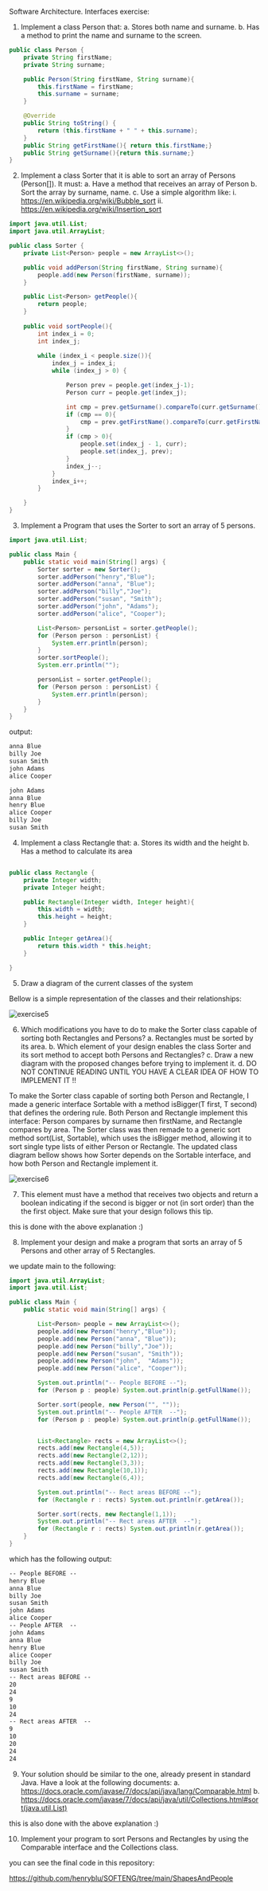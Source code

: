 Software Architecture. Interfaces exercise:

1.	Implement a class Person that:
a.	Stores both name and surname.
b.	Has a method to print the name and surname to the screen.
```java
public class Person {
    private String firstName;
    private String surname;

    public Person(String firstName, String surname){
        this.firstName = firstName;
        this.surname = surname;
    }

    @Override
    public String toString() {
        return (this.firstName + " " + this.surname); 
    }
    public String getFirstName(){ return this.firstName;}
    public String getSurname(){return this.surname;}
}

```


2.	Implement a class Sorter that it is able to sort an array of Persons (Person[]). It must:
a.	Have a method that receives an array of Person
b.	Sort the array by surname, name.
c.	Use a simple algorithm like:
i.	https://en.wikipedia.org/wiki/Bubble_sort
ii.	https://en.wikipedia.org/wiki/Insertion_sort

```java
import java.util.List;
import java.util.ArrayList;

public class Sorter {
    private List<Person> people = new ArrayList<>();

    public void addPerson(String firstName, String surname){
        people.add(new Person(firstName, surname));
    }

    public List<Person> getPeople(){
        return people;
    }
   
    public void sortPeople(){
        int index_i = 0;
        int index_j;
        
        while (index_i < people.size()){
            index_j = index_i;
            while (index_j > 0) {

                Person prev = people.get(index_j-1);
                Person curr = people.get(index_j);

                int cmp = prev.getSurname().compareTo(curr.getSurname());
                if (cmp == 0){
                    cmp = prev.getFirstName().compareTo(curr.getFirstName());
                }
                if (cmp > 0){
                    people.set(index_j - 1, curr);
                    people.set(index_j, prev);
                }
                index_j--;
            }
            index_i++;
        }

    }
}
```


3.	Implement a Program that uses the Sorter to sort an array of 5 persons.

```java
import java.util.List;

public class Main {
    public static void main(String[] args) {
        Sorter sorter = new Sorter();
        sorter.addPerson("henry","Blue");
        sorter.addPerson("anna", "Blue");
        sorter.addPerson("billy","Joe");
        sorter.addPerson("susan", "Smith");
        sorter.addPerson("john", "Adams");
        sorter.addPerson("alice", "Cooper");

        List<Person> personList = sorter.getPeople();
        for (Person person : personList) {
            System.err.println(person);
        }
        sorter.sortPeople();
        System.err.println("");

        personList = sorter.getPeople();
        for (Person person : personList) {
            System.err.println(person);
        }        
    }
}
```

output: 

```txt
anna Blue
billy Joe
susan Smith
john Adams
alice Cooper

john Adams
anna Blue
henry Blue
alice Cooper
billy Joe
susan Smith

```


4.	Implement a class Rectangle that:
a.	Stores its width and the height
b.	Has a method to calculate its area

```java

public class Rectangle {
    private Integer width;
    private Integer height;

    public Rectangle(Integer width, Integer height){
        this.width = width;
        this.height = height;
    }

    public Integer getArea(){
        return this.width * this.height;
    }

}
```

5.	Draw a diagram of the current classes of the system

Bellow is a simple representation of the classes and their relationships:

![exercise5](exercise5.svg)

6.	Which modifications you have to do to make the Sorter class capable of sorting both Rectangles and Persons? 
a.	Rectangles must be sorted by its area.
b.	Which element of your design enables the class Sorter and its sort method to accept both Persons and Rectangles?
c.	Draw a new diagram with the proposed changes before trying to implement it.
d.	DO NOT CONTINUE READING UNTIL YOU HAVE A CLEAR IDEA OF HOW TO IMPLEMENT IT !!

To make the Sorter class capable of sorting both Person and Rectangle, I made a generic interface Sortable<T> with a method isBigger(T first, T second) that defines the ordering rule. Both Person and Rectangle implement this interface: Person compares by surname then firstName, and Rectangle compares by area. The Sorter class was then remade to a generic sort method sort(List<T>, Sortable<T>), which uses the isBigger method, allowing it to sort single type lists of either Person or Rectangle. The updated class diagram bellow shows how Sorter depends on the Sortable<T> interface, and how both Person and Rectangle implement it.

![exercise6](exercise6.svg)


7.	This element must have a method that receives two objects and return a boolean indicating if the second is bigger or not (in sort order) than the the first object. Make sure that your design follows this tip.

this is done with the above explanation :)

8.	Implement your design and make a program that sorts an array of 5 Persons and other array of 5 Rectangles.

we update main to the following:

```java
import java.util.ArrayList;
import java.util.List;

public class Main {
    public static void main(String[] args) {

        List<Person> people = new ArrayList<>();
        people.add(new Person("henry","Blue"));
        people.add(new Person("anna", "Blue"));
        people.add(new Person("billy","Joe"));
        people.add(new Person("susan", "Smith"));
        people.add(new Person("john",  "Adams"));
        people.add(new Person("alice", "Cooper"));

        System.out.println("-- People BEFORE --");
        for (Person p : people) System.out.println(p.getFullName());

        Sorter.sort(people, new Person("", ""));
        System.out.println("-- People AFTER  --");
        for (Person p : people) System.out.println(p.getFullName());


        List<Rectangle> rects = new ArrayList<>();
        rects.add(new Rectangle(4,5));
        rects.add(new Rectangle(2,12));
        rects.add(new Rectangle(3,3));
        rects.add(new Rectangle(10,1));
        rects.add(new Rectangle(6,4));

        System.out.println("-- Rect areas BEFORE --");
        for (Rectangle r : rects) System.out.println(r.getArea());

        Sorter.sort(rects, new Rectangle(1,1));
        System.out.println("-- Rect areas AFTER  --");
        for (Rectangle r : rects) System.out.println(r.getArea());
    }
}
```
which has the following output:

```txt
-- People BEFORE --
henry Blue
anna Blue
billy Joe
susan Smith
john Adams
alice Cooper
-- People AFTER  --
john Adams
anna Blue
henry Blue
alice Cooper
billy Joe
susan Smith
-- Rect areas BEFORE --
20
24
9
10
24
-- Rect areas AFTER  --
9
10
20
24
24
```


9.	Your solution should be similar to the one, already present in standard Java. Have a look at the following documents:
a.	https://docs.oracle.com/javase/7/docs/api/java/lang/Comparable.html
b.	https://docs.oracle.com/javase/7/docs/api/java/util/Collections.html#sort(java.util.List)

this is also done with the above explanation :)

10.	Implement your program to sort Persons and Rectangles by using the Comparable interface and the Collections class. 

you can see the final code in this repository:

https://github.com/henryblu/SOFTENG/tree/main/ShapesAndPeople

